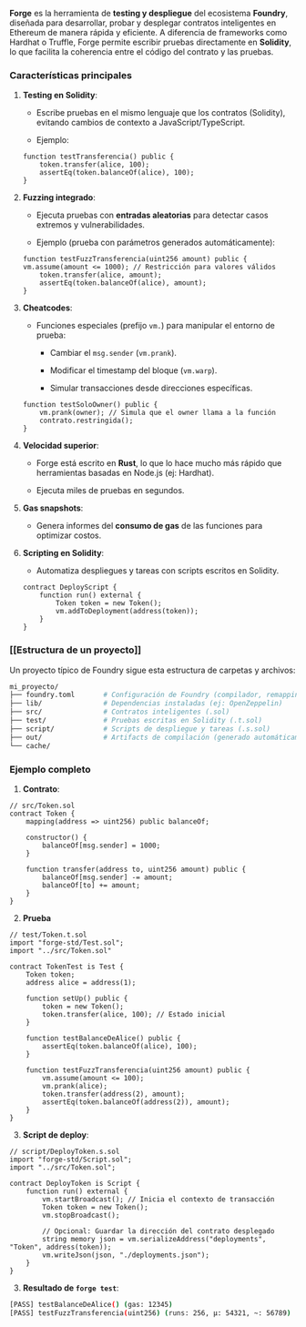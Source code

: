 **Forge** es la herramienta de **testing y despliegue** del ecosistema **Foundry**, diseñada para desarrollar, probar y desplegar contratos inteligentes en Ethereum de manera rápida y eficiente. A diferencia de frameworks como Hardhat o Truffle, Forge permite escribir pruebas directamente en **Solidity**, lo que facilita la coherencia entre el código del contrato y las pruebas.

### **Características principales**

1. **Testing en Solidity**:
    
    - Escribe pruebas en el mismo lenguaje que los contratos (Solidity), evitando cambios de contexto a JavaScript/TypeScript.
        
    - Ejemplo:
    
    ```Solidity
    function testTransferencia() public {
	    token.transfer(alice, 100);
	    assertEq(token.balanceOf(alice), 100);
	}
	```

2. **Fuzzing integrado**:

	- Ejecuta pruebas con **entradas aleatorias** para detectar casos extremos y vulnerabilidades.
	    
	- Ejemplo (prueba con parámetros generados automáticamente):

	```Solidity
	function testFuzzTransferencia(uint256 amount) public {
	vm.assume(amount <= 1000); // Restricción para valores válidos
		token.transfer(alice, amount);
		assertEq(token.balanceOf(alice), amount);
	}
	```

3. **Cheatcodes**:
    
    - Funciones especiales (prefijo `vm.`) para manipular el entorno de prueba:
        
        - Cambiar el `msg.sender` (`vm.prank`).
            
        - Modificar el timestamp del bloque (`vm.warp`).
            
        - Simular transacciones desde direcciones específicas.
            
	```Solidity
	function testSoloOwner() public {
		vm.prank(owner); // Simula que el owner llama a la función
		contrato.restringida();
	}
	```

4. **Velocidad superior**:
    
    - Forge está escrito en **Rust**, lo que lo hace mucho más rápido que herramientas basadas en Node.js (ej: Hardhat).
        
    - Ejecuta miles de pruebas en segundos.

5. **Gas snapshots**:

	- Genera informes del **consumo de gas** de las funciones para optimizar costos.

6. **Scripting en Solidity**:

	- Automatiza despliegues y tareas con scripts escritos en Solidity.

	```Solidity
	contract DeployScript {
	    function run() external {
	        Token token = new Token();
	        vm.addToDeployment(address(token));
	    }
	}
	```

### **[[Estructura de un proyecto]]**

Un proyecto típico de Foundry sigue esta estructura de carpetas y archivos:

```Bash
mi_proyecto/
├── foundry.toml       # Configuración de Foundry (compilador, remappings, etc.)
├── lib/               # Dependencias instaladas (ej: OpenZeppelin)
├── src/               # Contratos inteligentes (.sol)
├── test/              # Pruebas escritas en Solidity (.t.sol)
├── script/            # Scripts de despliegue y tareas (.s.sol)
├── out/               # Artifacts de compilación (generado automáticamente)
└── cache/
```
### **Ejemplo completo**

1. **Contrato**:
```Solidity
// src/Token.sol
contract Token {
    mapping(address => uint256) public balanceOf;
    
    constructor() {
        balanceOf[msg.sender] = 1000;
    }
    
    function transfer(address to, uint256 amount) public {
        balanceOf[msg.sender] -= amount;
        balanceOf[to] += amount;
    }
}
```

2. **Prueba**

```Solidity
// test/Token.t.sol
import "forge-std/Test.sol";
import "../src/Token.sol"

contract TokenTest is Test {
    Token token;
    address alice = address(1);
    
    function setUp() public {
        token = new Token();
        token.transfer(alice, 100); // Estado inicial
    }
    
    function testBalanceDeAlice() public {
        assertEq(token.balanceOf(alice), 100);
    }
    
    function testFuzzTransferencia(uint256 amount) public {
        vm.assume(amount <= 100);
        vm.prank(alice);
        token.transfer(address(2), amount);
        assertEq(token.balanceOf(address(2)), amount);
    }
}
```

3. **Script de deploy**:

```Solidity
// script/DeployToken.s.sol
import "forge-std/Script.sol";
import "../src/Token.sol";

contract DeployToken is Script {
    function run() external {
        vm.startBroadcast(); // Inicia el contexto de transacción
        Token token = new Token();
        vm.stopBroadcast();
        
        // Opcional: Guardar la dirección del contrato desplegado
        string memory json = vm.serializeAddress("deployments", "Token", address(token));
        vm.writeJson(json, "./deployments.json");
    }
}
```
3. **Resultado de `forge test`**:

```Bash
[PASS] testBalanceDeAlice() (gas: 12345)
[PASS] testFuzzTransferencia(uint256) (runs: 256, μ: 54321, ~: 56789)
```